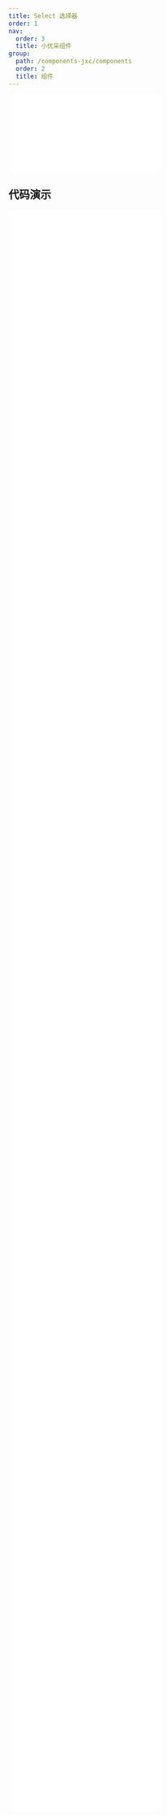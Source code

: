 ```yaml
---
title: Select 选择器
order: 1
nav:
  order: 3
  title: 小优采组件
group:
  path: /components-jxc/components
  order: 2
  title: 组件
---
```


<div>
<embed src="@docs-common/select/index.md"></embed>
</div>
        
## 代码演示

<Row gutter=8>

  <Col span=12>
    
  <div class="code-box"><embed src="@abiz-rc-jxc/select/demo/automatic-tokenization-select-jxc.md"></embed></div>
          
  <div class="code-box"><embed src="@abiz-rc-jxc/select/demo/big-data-select-jxc.md"></embed></div>
          
  <div class="code-box"><embed src="@abiz-rc-jxc/select/demo/coordinate-select-jxc.md"></embed></div>
          
  <div class="code-box"><embed src="@abiz-rc-jxc/select/demo/custom-tag-render-select-jxc.md"></embed></div>
          
  <div class="code-box"><embed src="@abiz-rc-jxc/select/demo/hide-selected-select-jxc.md"></embed></div>
          
  <div class="code-box"><embed src="@abiz-rc-jxc/select/demo/multiple-select-jxc.md"></embed></div>
          
  <div class="code-box"><embed src="@abiz-rc-jxc/select/demo/option-label-prop-select-jxc.md"></embed></div>
          
  <div class="code-box"><embed src="@abiz-rc-jxc/select/demo/search-select-jxc.md"></embed></div>
          
  <div class="code-box"><embed src="@abiz-rc-jxc/select/demo/select-users-select-jxc.md"></embed></div>
          
  <div class="code-box"><embed src="@abiz-rc-jxc/select/demo/suffix-select-jxc.md"></embed></div>
          
  </Col>
          
  <Col span=12>
    
  <div class="code-box"><embed src="@abiz-rc-jxc/select/demo/basic-select-jxc.md"></embed></div>
          
  <div class="code-box"><embed src="@abiz-rc-jxc/select/demo/bordered-select-jxc.md"></embed></div>
          
  <div class="code-box"><embed src="@abiz-rc-jxc/select/demo/custom-dropdown-menu-select-jxc.md"></embed></div>
          
  <div class="code-box"><embed src="@abiz-rc-jxc/select/demo/debug-select-jxc.md"></embed></div>
          
  <div class="code-box"><embed src="@abiz-rc-jxc/select/demo/label-in-value-select-jxc.md"></embed></div>
          
  <div class="code-box"><embed src="@abiz-rc-jxc/select/demo/optgroup-select-jxc.md"></embed></div>
          
  <div class="code-box"><embed src="@abiz-rc-jxc/select/demo/search-box-select-jxc.md"></embed></div>
          
  <div class="code-box"><embed src="@abiz-rc-jxc/select/demo/search-sort-select-jxc.md"></embed></div>
          
  <div class="code-box"><embed src="@abiz-rc-jxc/select/demo/size-select-jxc.md"></embed></div>
          
  <div class="code-box"><embed src="@abiz-rc-jxc/select/demo/tags-select-jxc.md"></embed></div>
          
  </Col>
          
</Row>
        
<div><embed src="@docs-common/select/index-api.md"></embed><div>
        
